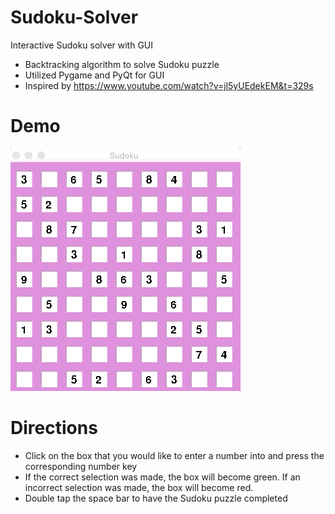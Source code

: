 # Sudoku-Solver
Interactive Sudoku solver with GUI
- Backtracking algorithm to solve Sudoku puzzle
- Utilized Pygame and PyQt for GUI
- Inspired by https://www.youtube.com/watch?v=jl5yUEdekEM&t=329s

# Demo
![Demo](./demo.gif)

# Directions
- Click on the box that you would like to enter a number into and press the corresponding number key
- If the correct selection was made, the box will become green. If an incorrect selection was made, the box will become red. 
- Double tap the space bar to have the Sudoku puzzle completed
